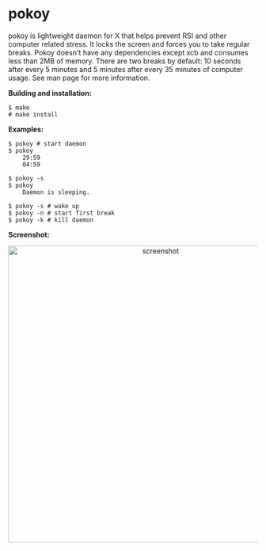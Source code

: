 pokoy
=====

pokoy is lightweight daemon for X that helps prevent RSI and other computer related stress. It locks the screen and forces you to take regular breaks. Pokoy doesn't have any dependencies except xcb and consumes less than 2MB of memory. There are two breaks by default: 10 seconds after every 5 minutes and 5 minutes after every 35 minutes of computer usage. See man page for more information.


**Building and installation:**

```
$ make
# make install
```

**Examples:**
```
$ pokoy # start daemon
$ pokoy
    29:59
	04:59

$ pokoy -s
$ pokoy
    Daemon is sleeping.

$ pokoy -s # wake up
$ pokoy -n # start first break
$ pokoy -k # kill daemon
```

**Screenshot:**
<p align="center">
  <img src="https://raw.githubusercontent.com/ttygde/pokoy/master/screenshot.png" alt="screenshot" width="600px"/>
</p>
